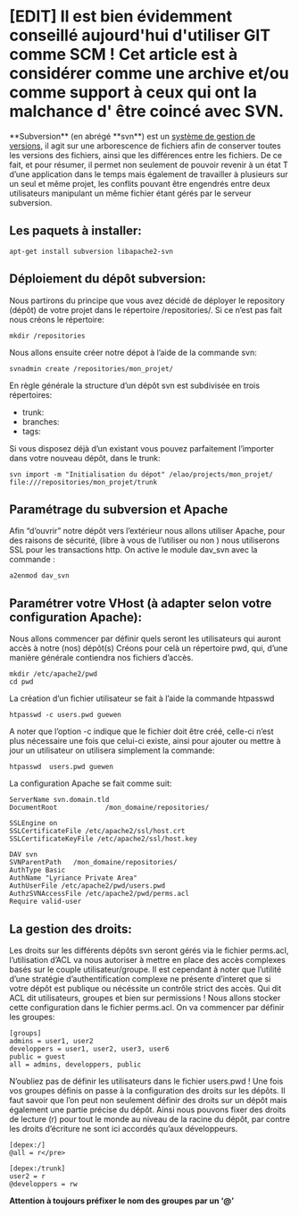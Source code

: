 # **[EDIT]** Il est bien évidemment conseillé aujourd'hui d'utiliser GIT comme SCM ! Cet article est à considérer comme une archive et/ou comme support à ceux qui ont la malchance d' être coincé avec SVN.

<p>**Subversion** (en abr&eacute;g&eacute; **svn**) est un <a class="mw-redirect" title="Syst&egrave;me de gestion de versions" target="_blank" href="http://fr.wikipedia.org/wiki/Syst%C3%A8me_de_gestion_de_versions">syst&egrave;me de gestion de versions</a>, il agit sur une arborescence de fichiers afin de conserver toutes les versions des fichiers, ainsi que les diff&eacute;rences entre les fichiers. De ce fait, et pour r&eacute;sumer, il permet non seulement de pouvoir revenir &agrave; un &eacute;tat T d&#8217;une application dans le temps mais &eacute;galement de travailler &agrave; plusieurs sur un seul et m&ecirc;me projet, les conflits pouvant &ecirc;tre engendr&eacute;s entre deux utilisateurs manipulant un m&ecirc;me fichier &eacute;tant g&eacute;r&eacute;s par le serveur subversion.</p>

## Les paquets &agrave; installer:

```shell
apt-get install subversion libapache2-svn
```

## Déploiement du dépôt subversion:

Nous partirons du principe que vous avez décidé de déployer le repository (dépôt) de votre projet dans le répertoire /repositories/. Si ce n’est pas fait nous créons le répertoire:

```
mkdir /repositories
```

Nous allons ensuite créer notre dépot à l’aide de la commande svn:

```
svnadmin create /repositories/mon_projet/
```

En règle générale la structure d’un dépôt svn est subdivisée en trois répertoires:

* trunk:
* branches:
* tags:

Si vous disposez déjà d’un existant vous pouvez parfaitement l’importer dans votre nouveau dépôt, dans le trunk:

```
svn import -m "Initialisation du dépot" /elao/projects/mon_projet/ file:///repositories/mon_projet/trunk
```

## Paramétrage du subversion et Apache

Afin “d’ouvrir” notre dépôt vers l’extérieur nous allons utiliser Apache, pour des raisons de sécurité, (libre à vous de l’utiliser ou non ) nous utiliserons SSL pour les transactions http. On active le module dav_svn avec la commande :

```
a2enmod dav_svn
```

## Paramétrer votre VHost (à adapter selon votre configuration Apache):

Nous allons commencer par définir quels seront les utilisateurs qui auront accès à notre (nos) dépôt(s) Créons pour celà un répertoire pwd, qui, d’une manière générale contiendra nos fichiers d’accès.

```
mkdir /etc/apache2/pwd
cd pwd
```

La création d’un fichier utilisateur se fait à l’aide la commande htpasswd

```
htpasswd -c users.pwd guewen
```

A noter que l’option -c indique que le fichier doit être créé, celle-ci n’est plus nécessaire une fois que celui-ci existe, ainsi pour ajouter ou mettre à jour un utilisateur on utilisera simplement la commande:

```
htpasswd  users.pwd guewen
```

La configuration Apache se fait comme suit:

```
ServerName svn.domain.tld
DocumentRoot            /mon_domaine/repositories/

SSLEngine on
SSLCertificateFile /etc/apache2/ssl/host.crt
SSLCertificateKeyFile /etc/apache2/ssl/host.key

DAV svn
SVNParentPath   /mon_domaine/repositories/
AuthType Basic
AuthName "Lyriance Private Area"
AuthUserFile /etc/apache2/pwd/users.pwd
AuthzSVNAccessFile /etc/apache2/pwd/perms.acl
Require valid-user
```

## La gestion des droits:

Les droits sur les différents dépôts svn seront gérés via le fichier perms.acl, l’utilisation d’ACL va nous autoriser à mettre en place des accès complexes basés sur le couple utilisateur/groupe. Il est cependant à noter que l’utilité d’une stratégie d’authentification complexe ne présente d’interet que si votre dépôt est publique ou nécéssite un contrôle strict des accès. Qui dit ACL dit utilisateurs, groupes et bien sur permissions ! Nous allons stocker cette configuration dans le fichier perms.acl. On va commencer par définir les groupes:

```
[groups]
admins = user1, user2
developpers = user1, user2, user3, user6
public = guest
all = admins, developpers, public
```

N’oubliez pas de définir les utilisateurs dans le fichier users.pwd ! Une fois vos groupes définis on passe à la configuration des droits sur les dépôts. Il faut savoir que l’on peut non seulement définir des droits sur un dépôt mais également une partie précise du dépôt. Ainsi nous pouvons fixer des droits de lecture (r) pour tout le monde au niveau de la racine du dépôt, par contre les droits d’écriture ne sont ici accordés qu’aux développeurs.

```
[depex:/]
@all = r</pre>

[depex:/trunk]
user2 = r
@developpers = rw
```

<strong>Attention à toujours préfixer le nom des groupes par un ‘@’</strong>